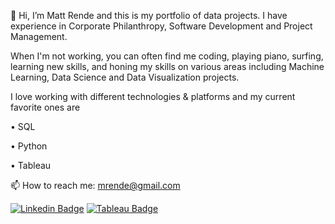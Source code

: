 👋 Hi, I’m Matt Rende and this is my portfolio of data projects. I have experience in Corporate Philanthropy, Software Development and Project Management.

When I'm not working, you can often find me coding, playing piano, surfing, learning new skills, and honing my skills on various areas including Machine Learning, Data Science and Data Visualization projects.

I love working with different technologies & platforms and my current favorite ones are

•	SQL

•	Python

•	Tableau

📫 How to reach me: mrende@gmail.com

[![Linkedin Badge](https://img.shields.io/badge/-LinkedIn-blue?style=flat-square&logo=Linkedin&logoColor=white&link=https://www.linkedin.com/in/matthew-rende)](https://www.linkedin.com/in/matthew-rende/)
[![Tableau Badge](http://img.shields.io/badge/-Tableau-orange?style=flat-square&logo=tableau&logoColor=white&link=https://public.tableau.com/profile/#!/)](https://public.tableau.com/profile/#!/)

<!---
mrende1986/mrende1986 is a ✨ special ✨ repository because its `README.md` (this file) appears on your GitHub profile.
You can click the Preview link to take a look at your changes.
--->
